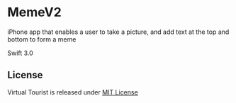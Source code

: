 # MemeV2
iPhone app that enables a user to take a picture, and add text at the top and bottom to form a meme

Swift 3.0 

## License
Virtual Tourist is released under [MIT License](https://opensource.org/licenses/MIT)
